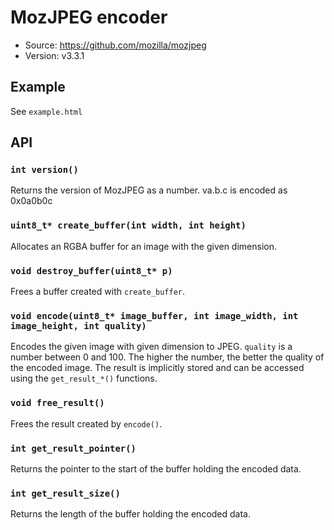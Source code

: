 # MozJPEG encoder

- Source: <https://github.com/mozilla/mozjpeg>
- Version: v3.3.1

## Example

See `example.html`

## API

### `int version()`

Returns the version of MozJPEG as a number. va.b.c is encoded as 0x0a0b0c

### `uint8_t* create_buffer(int width, int height)`

Allocates an RGBA buffer for an image with the given dimension.

### `void destroy_buffer(uint8_t* p)`

Frees a buffer created with `create_buffer`.

### `void encode(uint8_t* image_buffer, int image_width, int image_height, int quality)`

Encodes the given image with given dimension to JPEG. `quality` is a number between 0 and 100. The higher the number, the better the quality of the encoded image. The result is implicitly stored and can be accessed using the `get_result_*()` functions.

### `void free_result()`

Frees the result created by `encode()`.

### `int get_result_pointer()`

Returns the pointer to the start of the buffer holding the encoded data.

### `int get_result_size()`

Returns the length of the buffer holding the encoded data.
